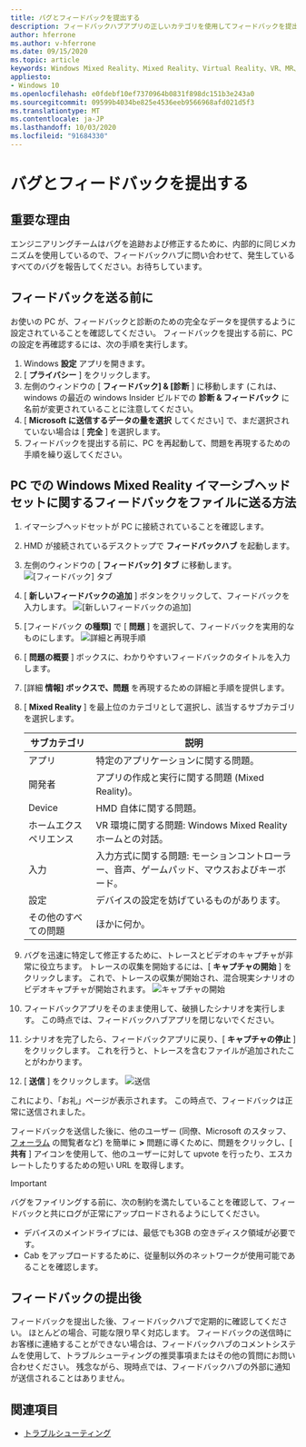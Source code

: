 ```yaml
---
title: バグとフィードバックを提出する
description: フィードバックハブアプリの正しいカテゴリを使用してフィードバックを提出することにより、Windows Mixed Reality の品質向上にご協力ください。
author: hferrone
ms.author: v-hferrone
ms.date: 09/15/2020
ms.topic: article
keywords: Windows Mixed Reality、Mixed Reality、Virtual Reality、VR、MR、フィードバック、フィードバックハブ、バグ
appliesto:
- Windows 10
ms.openlocfilehash: e0fdebf10ef7370964b0831f898dc151b3e243a0
ms.sourcegitcommit: 09599b4034be825e4536eeb9566968afd021d5f3
ms.translationtype: MT
ms.contentlocale: ja-JP
ms.lasthandoff: 10/03/2020
ms.locfileid: "91684330"
---
```

# <a name="filing-bugs-and-feedback"></a>バグとフィードバックを提出する

## <a name="why-its-important"></a>重要な理由

エンジニアリングチームはバグを追跡および修正するために、内部的に同じメカニズムを使用しているので、フィードバックハブに問い合わせて、発生しているすべてのバグを報告してください。お待ちしています。

## <a name="before-you-file-feedback"></a>フィードバックを送る前に

お使いの PC が、フィードバックと診断のための完全なデータを提供するように設定されていることを確認してください。 フィードバックを提出する前に、PC の設定を再確認するには、次の手順を実行します。
1. Windows **設定** アプリを開きます。
2. [ **プライバシー** ] をクリックします。
3. 左側のウィンドウの [ **フィードバック] & [診断** ] に移動します (これは、windows の最近の windows Insider ビルドでの **診断 & フィードバック** に名前が変更されていることに注意してください。
4. [ **Microsoft に送信するデータの量を選択** してください] で、まだ選択されていない場合は [ **完全** ] を選択します。
5. フィードバックを提出する前に、PC を再起動して、問題を再現するための手順を繰り返してください。

## <a name="how-to-file-feedback-for-windows-mixed-reality-immersive-headsets-on-pc"></a>PC での Windows Mixed Reality イマーシブヘッドセットに関するフィードバックをファイルに送る方法
1. イマーシブヘッドセットが PC に接続されていることを確認します。
2. HMD が接続されているデスクトップで **フィードバックハブ** を起動します。
3. 左側のウィンドウの [ **フィードバック] タブ** に移動します。 ![[フィードバック] タブ](images/feedback1.png) 
4. [ **新しいフィードバックの追加** ] ボタンをクリックして、フィードバックを入力します。 ![[新しいフィードバックの追加]](images/feedback2.png)
5. [フィードバック **の種類]** で [ **問題** ] を選択して、フィードバックを実用的なものにします。 ![詳細と再現手順](images/feedback3.png)
6. [ **問題の概要** ] ボックスに、わかりやすいフィードバックのタイトルを入力します。
7. [詳細 **情報] ボックスで、問題** を再現するための詳細と手順を提供します。
8. [ **Mixed Reality** ] を最上位のカテゴリとして選択し、該当するサブカテゴリを選択します。

   | サブカテゴリ      | 説明                                                                           |
   |------------------|---------------------------------------------------------------------------------------|
   | アプリ             | 特定のアプリケーションに関する問題。                                                   |
   | 開発者        | アプリの作成と実行に関する問題 (Mixed Reality)。                               |
   | Device           | HMD 自体に関する問題。                                                           |
   | ホームエクスペリエンス  | VR 環境に関する問題: Windows Mixed Reality ホームとの対話。    |
   | 入力            | 入力方式に関する問題: モーションコントローラー、音声、ゲームパッド、マウスおよびキーボード。|
   | 設定           | デバイスの設定を妨げているものがあります。                           |
   | その他のすべての問題 | ほかに何か。                                                                        |


9. バグを迅速に特定して修正するために、トレースとビデオのキャプチャが非常に役立ちます。 トレースの収集を開始するには、[ **キャプチャの開始** ] をクリックします。 これで、トレースの収集が開始され、混合現実シナリオのビデオキャプチャが開始されます。 ![キャプチャの開始](images/feedback4.png)
10. フィードバックアプリをそのまま使用して、破損したシナリオを実行します。 この時点では、フィードバックハブアプリを閉じないでください。
11. シナリオを完了したら、フィードバックアプリに戻り、[ **キャプチャの停止** ] をクリックします。 これを行うと、トレースを含むファイルが追加されたことがわかります。
12. [ **送信** ] をクリックします。 ![送信](images/feedback5.png)

これにより、「お礼」ページが表示されます。 この時点で、フィードバックは正常に送信されました。 

フィードバックを送信した後に、他のユーザー (同僚、Microsoft のスタッフ、 [フォーラム](https://forums.hololens.com/) の閲覧者など) を簡単に **>** 問題に導くために、問題をクリックし、[ **共有** ] アイコンを使用して、他のユーザーに対して upvote を行ったり、エスカレートしたりするための短い URL を取得します。

> [!IMPORTANT]
> バグをファイリングする前に、次の制約を満たしていることを確認して、フィードバックと共にログが正常にアップロードされるようにしてください。
>    * デバイスのメインドライブには、最低でも3GB の空きディスク領域が必要です。
>    * Cab をアップロードするために、従量制以外のネットワークが使用可能であることを確認します。


## <a name="after-filing-feedback"></a>フィードバックの提出後

フィードバックを提出した後、フィードバックハブで定期的に確認してください。 ほとんどの場合、可能な限り早く対応します。 フィードバックの送信時にお客様に連絡することができない場合は、フィードバックハブのコメントシステムを使用して、トラブルシューティングの推奨事項またはその他の質問にお問い合わせください。 残念ながら、現時点では、フィードバックハブの外部に通知が送信されることはありません。


## <a name="see-also"></a>関連項目
* [トラブルシューティング](troubleshooting-windows-mixed-reality.md)


